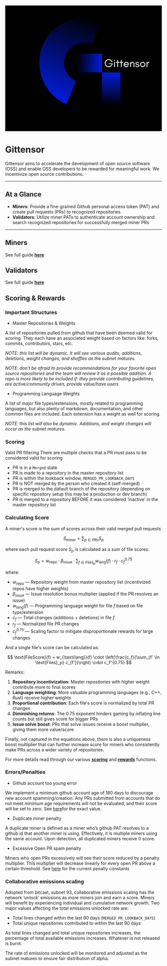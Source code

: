 <p align="center">
  <a href="https://gittensor.io/">
    <img src="assets/gt-w-name.jpg" alt="Gittensor Logo" width="800" />
  </a>
</p>

# Gittensor

Gittensor aims to accelerate the development of open source software (OSS) and enable OSS developers to be rewarded for meaningful work. We incentivize open source contributions.

---

## At a Glance

- **Miners**: Provide a fine-grained Github personal access token (PAT) and create pull requests (PRs) to recognized repositories.
- **Validators**: Utilize miner PATs to authenticate account ownership and search recognized repositories for successfully merged miner PRs

---

## Miners

See full guide **[here](gittensor/miner/README.md)**

## Validators

See full guide **[here](gittensor/validator/README.md)**

## Scoring & Rewards

### Important Structures

- Master Repositories & Weights

A list of repositories pulled from github that have been deemed valid for scoring. They each have an associated weight based on factors like: forks, commits, contributors, stars, etc.

_NOTE: this list will be dynamic. It will see various audits, additions, deletions, weight changes, and shuffles as the subnet matures._

_NOTE: don’t be afraid to provide recommendations for your favorite open source repositories and the team will review it as a possible addition. A repo is more likely to be included if: they provide contributing guidelines, are active/community driven, provide value/have users_

- Programming Language Weights

A list of major file types/extensions, mostly related to programming languages, but also plenty of markdown, documentation, and other common files are included. Each extension has a weight as well for scoring.

_NOTE: this list will also be dynamic. Additions, and weight changes will occur as the subnet matures._

### Scoring

Valid PR filtering
There are multiple checks that a PR must pass to be considered valid for scoring

- PR is in a `Merged` state
- PR is made to a repository in the master repository list
- PR is within the lookback window, `MERGED_PR_LOOKBACK_DAYS`
- PR is NOT merged by the person who created it (self-merged)
- PR is merged to the dafault branch of the repository (depending on specific repository setup this may be a production or dev branch)
- PR is merged to a repository BEFORE it was considered ‘inactive’ in the master repository list

### Calculating Score

A miner's score is the sum of scores across their valid merged pull requests

$$
S_{\text{miner}} = \sum_{p \in \text{PRs}} S_p
$$

where each pull request score $S_p$ is calculated as a sum of file scores:

$$
S_p = w_{\text{repo}} \cdot \beta_{\text{issue}} \cdot \sum_{f \in \text{Files}_p} w_{\text{lang}}(f) \cdot r_f \cdot c_f^{0.75}
$$

where:

- $w_{\text{repo}}$ — Repository weight from master repository list (incentivized repos have higher weights)
- $\beta_{\text{issue}}$ — Issue resolution bonus multiplier (applied if the PR resolves an issue)
- $w_{\text{lang}}(f)$ — Programming language weight for file $f$ based on file type/extension
- $c_f$ — Total changes (additions + deletions) in file $f$
- $r_f$ — Normalized file PR changes
- $c_f^{0.75}$ — Scaling factor to mitigate disproportionate rewards for large changes

And a single file's score can be calculated as:

$$
\text{FileScore}(f) = w_{\text{lang}}(f) \cdot \left(\frac{c_f}{\sum_{f' \in \text{Files}_p} c_{f'}}\right) \cdot c_f^{0.75}
$$

Remarks:

1. **Repository incentivization**: Master repositories with higher weight contribute more to final scores
2. **Language weighting**: More valuable programming languages (e.g., C++, Rust) receive higher weights
3. **Proportional contribution**: Each file's score is normalized by total PR changes
4. **Diminishing returns**: The $0.75$ exponent hinders gaming by inflating line counts but still gives score for bigger PRs
5. **Issue solve boost**: PRs that solve issues receive a boost multiplier, giving them more value/score

Finally, not captured in the equations above, there is also a uniqueness boost multiplier that can further increase score for miners who consistently make PRs across a wider variety of repositories.

For more details read through our various **[scoring](gittensor/validator/evaluation/scoring.py)** and **[rewards](gittensor/validator/evaluation/reward.py)** functions.

### Errors/Penalties

- Github account too young error

We implement a minimum github account age of 180 days to discourage new account spamming/creation. Any PRs submitted from accounts that do not meet minimum age requirements will not be evaluated, and their score will be set to zero. See [here](gittensor/constants.py)for the exact value.

- Duplicate miner penalty

A duplicate miner is defined as a miner who’s github PAT resolves to a github id that another miner is using. Effectively, it is multiple miners using the same account. Upon detection, all duplicated miners receive 0 score.

- Excessive Open PR spam penalty

Miners who open PRs excessively will see their score reduced by a penalty multiplier. This multiplier will decrease linearly for every open PR above a certain threshold. See [here](gittensor/constants.py) for the current penalty constants

### Collaborative emissions scaling

Adopted from bitcast, subnet 93, collaborative emissions scaling has the network ‘unlock’ emissions as more miners join and earn a score. Miners will benefit by experiencing individual and cumulative network growth. Two major values affecting the total emissions unlocked rate are:

- Total lines changed within the last 90 days (`MERGED_PR_LOOKBACK_DAYS`)
- Total unique repositories contributed to within the last 90 days

As total lines changed and total unique repositories increases, the percentage of total available emissions increases. Whatever is not released is burnt.

The rate of emissions unlocked will be monitored and adjusted as the subnet matures to ensure fair distribution of alpha.
